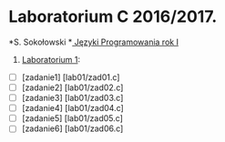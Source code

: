 # Laboratorium C 2016/2017.

*S. Sokołowski
*[ Języki Programowania rok I ](http://sigma.ug.edu.pl/~stefan/Dydaktyka/JezProg/)

1. [Laboratorium 1](lab01):
* [ ] [zadanie1] [lab01/zad01.c]
* [ ] [zadanie2] [lab01/zad02.c]
* [ ] [zadanie3] [lab01/zad03.c]
* [ ] [zadanie4] [lab01/zad04.c]
* [ ] [zadanie5] [lab01/zad05.c]
* [ ] [zadanie6] [lab01/zad06.c]
